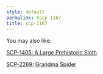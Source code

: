 ```yaml
---
style: default
permalink: Xscp-1167
title: scp-1167
---
```

You may also like:

[SCP-1405: A Large Prehistoric Sloth](http://scp-wiki.net/scp-1405)

[SCP-2269: Grandma Spider](http://scp-wiki.net/scp-2269)
